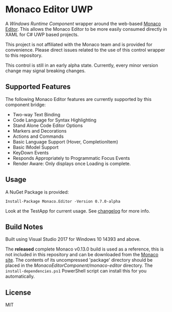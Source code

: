 Monaco Editor UWP
=================
A *Windows Runtime Component* wrapper around the web-based [Monaco Editor](https://microsoft.github.io/monaco-editor/).  This allows the Monaco Editor to be more easily consumed directly in XAML for C# UWP based projects.

This project is not affiliated with the Monaco team and is provided for convenience.  Please direct issues related to the use of this control wrapper to this repository.

This control is still in an early alpha state.  Currently, every minor version change may signal breaking changes.

Supported Features
------------------
The following Monaco Editor features are currently supported by this component bridge:

- Two-way Text Binding
- Code Language for Syntax Highlighting
- Stand Alone Code Editor Options
- Markers and Decorations
- Actions and Commands
- Basic Language Support (Hover, CompletionItem)
- Basic IModel Support
- KeyDown Events
- Responds Appropriately to Programmatic Focus Events
- Render Aware: Only displays once Loading is complete.

Usage
-----

A NuGet Package is provided:

```
Install-Package Monaco.Editor -Version 0.7.0-alpha
```

Look at the TestApp for current usage.
See [changelog](changelog.md) for more info.

Build Notes
-----------
Built using Visual Studio 2017 for Windows 10 14393 and above.

The **released** complete Monaco v0.13.0 build is used as a reference, this is not included in this repository and can be downloaded from the [Monaco site](https://microsoft.github.io/monaco-editor/).  The contents of its uncompressed 'package' directory should be placed in the *MonacoEditorComponent/monaco-editor* directory.  The `install-dependencies.ps1` PowerShell script can install this for you automatically.

License
-------
MIT
